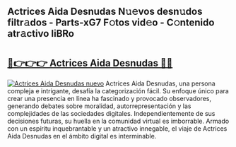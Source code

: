 ## Actrices Aida Desnudas N𝚞𝚎vos desn𝚞dos filtr𝚊dos - Parts-xG7 F𝚘tos vid𝚎o - C𝚘ntenido atr𝚊ctivo IiBRo

# <h2><a href="http://mb0r2e.tromn.icu/?c=Actrices+Aida+Desnudas">🔗👉👉👉 Actrices Aida Desnudas 🔗🔗</a></h2>

[![Actrices Aida Desnudas nuevo](https://i.imgur.com/pEAQMta.gif)](http://mb0r2e.tromn.icu/?c=Actrices+Aida+Desnudas)
Actrices Aida Desnudas, una persona compleja e intrigante, desafía la categorización fácil. Su enfoque único para crear una presencia en línea ha fascinado y provocado observadores, generando debates sobre moralidad, autorrepresentación y las complejidades de las sociedades digitales. Independientemente de sus decisiones futuras, su huella en la comunidad virtual es imborrable. Armado con un espíritu inquebrantable y un atractivo innegable, el viaje de Actrices Aida Desnudas en el ámbito digital es interminable.
